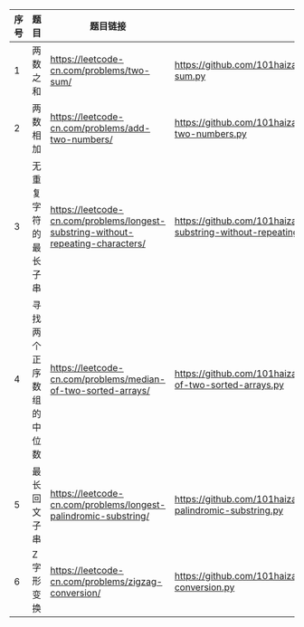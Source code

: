 | 序号 | 题目                     | 题目链接                                                     | 代码连接                                                     |
| ---- | ------------------------ | ------------------------------------------------------------ | ------------------------------------------------------------ |
| 1    | 两数之和                 | https://leetcode-cn.com/problems/two-sum/                    | https://github.com/101haizailache/leetcode/blob/master/001two-sum.py |
| 2    | 两数相加                 | https://leetcode-cn.com/problems/add-two-numbers/            | https://github.com/101haizailache/leetcode/blob/master/002add-two-numbers.py |
| 3    | 无重复字符的最长子串     | https://leetcode-cn.com/problems/longest-substring-without-repeating-characters/ | https://github.com/101haizailache/leetcode/blob/master/003longest-substring-without-repeating-characters.py |
| 4    | 寻找两个正序数组的中位数 | https://leetcode-cn.com/problems/median-of-two-sorted-arrays/ | https://github.com/101haizailache/leetcode/blob/master/004median-of-two-sorted-arrays.py |
| 5    | 最长回文子串             | https://leetcode-cn.com/problems/longest-palindromic-substring/ | https://github.com/101haizailache/leetcode/blob/master/005longest-palindromic-substring.py |
| 6    | Z字形变换                | https://leetcode-cn.com/problems/zigzag-conversion/          | https://github.com/101haizailache/leetcode/blob/master/006zigzag-conversion.py |

